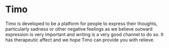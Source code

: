 # Timo
Timo is developed to be a platform for people to express their thoughts, particularly sadness or other negative feelings as we believe outward expression is very important and writing is a very good channel to do so. It has therapeutic affect and we hope Timo can provide you with relieve.

